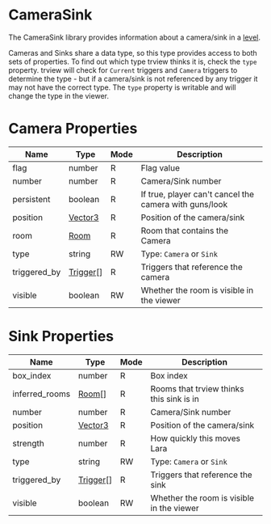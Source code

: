 # CameraSink

The CameraSink library provides information about a camera/sink in a [level](level.md).

Cameras and Sinks share a data type, so this type provides access to both sets of properties. To find out which type trview thinks it is, check the `type` property. trview will check for `Current` triggers and `Camera` triggers to determine the type - but if a camera/sink is not referenced by any trigger it may not have the correct type. The `type` property is writable and will change the type in the viewer.

# Camera Properties
| Name | Type | Mode | Description |
| ---- | ---- | ---- | ---- |
| flag | number | R | Flag value |
| number | number | R | Camera/Sink number |
| persistent | boolean | R | If true, player can't cancel the camera with guns/look |
| position | [Vector3](vector3.md) | R | Position of the camera/sink |
| room | [Room](room.md) | R | Room that contains the Camera |
| type | string | RW | Type: `Camera` or `Sink` |
| triggered_by | [Trigger](trigger.md)[] | R | Triggers that reference the camera | 
| visible | boolean | RW | Whether the room is visible in the viewer |

# Sink Properties
| Name | Type | Mode | Description |
| ---- | ---- | ---- | ---- |
| box_index | number | R | Box index |
| inferred_rooms | [Room](room.md)[] | R | Rooms that trview thinks this sink is in |
| number | number | R | Camera/Sink number |
| position | [Vector3](vector3.md) | R | Position of the camera/sink |
| strength | number | R | How quickly this moves Lara |
| type | string | RW | Type: `Camera` or `Sink` |
| triggered_by | [Trigger](trigger.md)[] | R | Triggers that reference the sink | 
| visible | boolean | RW | Whether the room is visible in the viewer |
